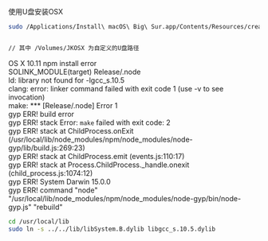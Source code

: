 使用U盘安装OSX

```bash
sudo /Applications/Install\ macOS\ Big\ Sur.app/Contents/Resources/createinstallmedia --volume /Volumes/Install\ macOS\ Catalina --nointeraction


// 其中 /Volumes/JKOSX 为自定义的U盘路径

```


OS X 10.11 npm install error  
SOLINK_MODULE(target) Release/.node  
ld: library not found for -lgcc_s.10.5  
clang: error: linker command failed with exit code 1 (use -v to see invocation)  
make: *** [Release/.node] Error 1  
gyp ERR! build error  
gyp ERR! stack Error: `make` failed with exit code: 2  
gyp ERR! stack     at ChildProcess.onExit (/usr/local/lib/node_modules/npm/node_modules/node-gyp/lib/build.js:269:23)  
gyp ERR! stack     at ChildProcess.emit (events.js:110:17)  
gyp ERR! stack     at Process.ChildProcess._handle.onexit (child_process.js:1074:12)  
gyp ERR! System Darwin 15.0.0  
gyp ERR! command "node" "/usr/local/lib/node_modules/npm/node_modules/node-gyp/bin/node-gyp.js" "rebuild"  
```bash
cd /usr/local/lib
sudo ln -s ../../lib/libSystem.B.dylib libgcc_s.10.5.dylib
```
